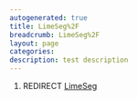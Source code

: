 ```yaml
---
autogenerated: true
title: LimeSeg%2F
breadcrumb: LimeSeg%2F
layout: page
categories: 
description: test description
---
```


1.  REDIRECT [LimeSeg](LimeSeg "wikilink")
